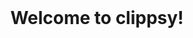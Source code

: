 <!DOCTYPE html>
<html>
  <header>
    <title>Clippsy</title>
  </header>
  <body>
    <center>
      <h1>Welcome to clippsy!</h1>
    </center>
  </body>
</html>
